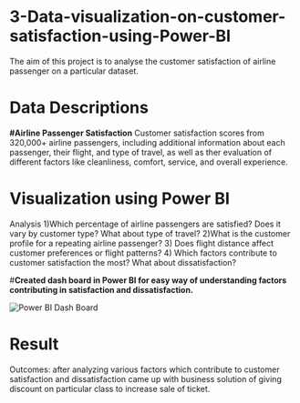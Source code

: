 # 3-Data-visualization-on-customer-satisfaction-using-Power-BI
The aim of this project is to analyse the customer satisfaction of airline passenger on a particular dataset.

# **Data Descriptions**
**#Airline Passenger Satisfaction**
Customer satisfaction scores from 320,000+ airline passengers, including additional information about each passenger, their flight, and type of travel, as well as ther evaluation of different factors like cleanliness, comfort, service, and overall experience.
 

# **Visualization using Power BI**
Analysis
1)Which percentage of airline passengers are satisfied? Does it vary by customer type? What about type of travel?
2)What is the customer profile for a repeating airline passenger?
3) Does flight distance affect customer preferences or flight patterns?
4) Which factors contribute to customer satisfaction the most? What about dissatisfaction?

#**Created dash board in Power BI for easy way of understanding factors contributing in satisfaction and dissatisfaction.**

![Power BI Dash Board](https://github.com/fauzansayyed/3-Data-visualization-on-customer-satisfaction-using-Power-BI/assets/127302322/2c622af4-1a14-4e1d-acb1-b64e82cc2263)


# **Result**
Outcomes: after analyzing various factors which contribute to customer satisfaction and dissatisfaction came up with business solution of giving discount on particular class to increase sale of ticket.

